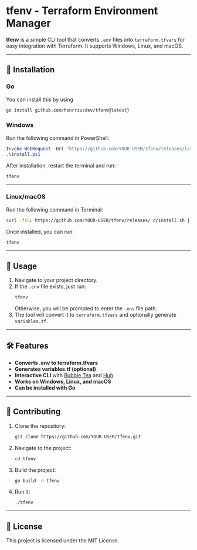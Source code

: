 # tfenv - Terraform Environment Manager

**tfenv** is a simple CLI tool that converts `.env` files into `terraform.tfvars` for easy integration with Terraform. It supports Windows, Linux, and macOS.

---

## 🚀 Installation

### **Go**

You can install this by using
```bash
go install github.com/henrriusdev/tfenv@latest}
```

### **Windows**

Run the following command in PowerShell:

```powershell
Invoke-WebRequest -Uri "https://github.com/YOUR-USER/tfenv/releases/latest/download/install.ps1" -OutFile "install.ps1"
.\install.ps1
```

After installation, restart the terminal and run:

```powershell
tfenv
```

---

### **Linux/macOS**

Run the following command in Terminal:

```sh
curl -fsSL https://github.com/YOUR-USER/tfenv/releases/ d/install.sh | bash
```

Once installed, you can run:

```sh
tfenv
```

---

## 🎯 Usage

1. Navigate to your project directory.
2. If the `.env` file exists, just run:
   ```sh
   tfenv
   ```
   Otherwise, you will be prompted to enter the `.env` file path.
3. The tool will convert it to `terraform.tfvars` and optionally generate `variables.tf`.

---

## 🛠 Features

- **Converts .env to terraform.tfvars**
- **Generates variables.tf (optional)**
- **Interactive CLI** with [Bubble Tea](https://github.com/charmbracelet/bubbletea) and [Huh](https://github.com/charmbracelet/huh)
- **Works on Windows, Linux, and macOS**
- **Can be installed with Go**

---

## 🔧 Contributing

1. Clone the repository:
   ```sh
   git clone https://github.com/YOUR-USER/tfenv.git
   ```
2. Navigate to the project:
   ```sh
   cd tfenv
   ```
3. Build the project:
   ```sh
   go build -o tfenv
   ```
4. Run it:
   ```sh
   ./tfenv
   ```

---

## 📜 License

This project is licensed under the MIT License.

